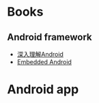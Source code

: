 # Books

## Android framework

- [深入理解Android](https://blog.csdn.net/innost/article/details/43342087)
- [Embedded Android](http://www.staroceans.org/kernel-and-driver/%5BEmbedded.Android%282013.3%29%5D.Karim.Yaghmour.pdf)

# Android app
